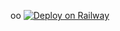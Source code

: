 oo
[![Deploy on Railway](https://camo.githubusercontent.com/081df3dd8cff37aab35044727b02b94a8e948052487a8c6253e190f5940d776d/68747470733a2f2f7261696c7761792e6170702f627574746f6e2e737667)](https://railway.app/new/template?template=https://github.com/noobnaren/Sophia-v3&envs=SESSION,API_HASH,API_ID,REDIS_URI,REDIS_PASSWORD)

